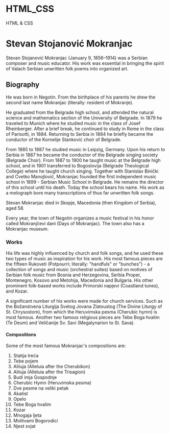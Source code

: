 # HTML_CSS
HTML &amp; CSS
<h1>Stevan Stojanović Mokranjac</h1>

<p>Stevan Stojanović Mokranjac (January 9, 1856–1914) was a Serbian composer and music educator. His work was essential in bringing the spirit of Valach Serbian unwritten folk poems into organized art.</p>

<h2>Biography</h2>

<p>He was born in Negotin. From the birthplace of his parents he drew the second last name Mokranjac (literally: resident of Mokranje).</p>

<p>He graduated from the Belgrade high school, and attended the natural science and mathematics section of the University of Belgrade. In 1879 he traveled to Munich where he studied music in the class of Josef Rheinberger. After a brief break, he continued to study in Rome in the class of Parisotti, in 1884. Returning to Serbia in 1884 he briefly became the conductor of the Kornelije Stanković choir of Belgrade.</p>
    
<p>From 1885 to 1887 he studied music in Leipzig, Germany. Upon his return to Serbia in 1887 he became the conductor of the Belgrade singing society (Belgrade Choir). From 1887 to 1900 he taught music at the Belgrade high school, and in 1901 transferred to Bogoslovija (Belgrade Theological College) where he taught church singing. Together with Stanislav Binički and Cvetko Manojlović, Mokranjac founded the first independent music school in 1899 - Serbian Music School in Belgrade. He remains the director of this school until his death. Today the school bears his name. His work as a melograph bore many transcriptions of thus far unwritten folk songs.</p>
    
<p>Stevan Mokranjac died in Skopje, Macedonia (then Kingdom of Serbia), aged 58.</p>
    
<p>Every year, the town of Negotin organizes a music festival in his honor called Mokranjčevi dani (Days of Mokranjac). The town also has a Mokranjac museum.</p>

<h3>Works</h3>    

<p>His life was highly influenced by church and folk songs, and he used these two types of music as inspiration for his work. His most famous pieces are the fifteen Rukoveti (Potpourri; literally: "handfuls" or "bunches") - a collection of songs and music (orchestral suites) based on motives of Serbian folk music from Bosnia and Herzegovina, Serbia Proper, Montenegro, Kosovo and Metohija, Macedonia and Bulgaria. His other prominent folk-based works include Primorski napjevi (Coastland tunes), and Kozar.</p>
<p>A significant number of his works were made for church services. Such as the Božanstvena Liturgija Svetog Jovana Zlatoustog (The Divine Liturgy of St. Chrysostom), from which the Heruvimska pesma (Cherubic hymn) is most famous. Another two famous religious pieces are Tebe Boga hvalim (Te Deum) and Veličanije Sv. Savi (Megalynarion to St. Sava).</p>

<h4>Compositions</h4>    

<p>Some of the most famous Mokranjac's compositions are:</p>

<!DOCTYPE html>
<html lang="en">
<head>
      <meta charsets="UTF-8">
      <title>Lists</title>
</head>   
<body>
    <ol>
        <li>Statija treća</li>
        <li>Tebe pojem</li>
        <li>Aliluja (Alleluia after the Cherubikon)</li>
        <li>Aliluja (Alleluia after the Trisagion)</li>
        <li>Budi imja Gospodnje</li>
        <li>Cherubic Hymn (Heruvimska pesma)</li>
        <li>Dve pesme na veliki petak</li>
        <li>Akatist</li>
        <li>Opelo</li>
        <li>Tebe Boga hvalim</li>    
        <li>Kozar</li>  
        <li>Mnogaja ljeta</li>   
        <li>Molitvami Bogorodici</li>   
        <li>Njest svjat</li>    
    </ol>
</body> 
</html>
